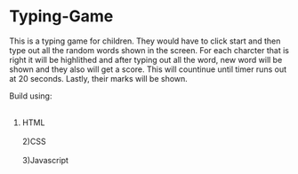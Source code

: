 # Typing-Game
<p>This is a typing game for children. They would have to click start and then type out all the random words shown in the screen. For each charcter that is right it will be highlithed and after typing out all the word, new word will be shown and they also will get a score. This will countinue until timer runs out at 20 seconds. Lastly, their marks will be shown.

Build using:<br></br>
1) HTML<br></br>
2)CSS<br></br>
3)Javascript</p>
